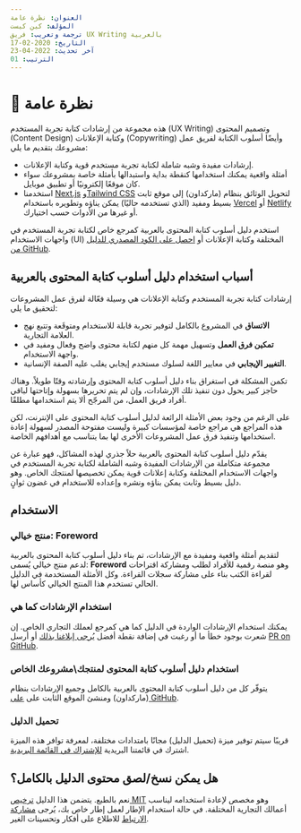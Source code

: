 ```yaml
---
العنوان: نظرة عامة
المؤلف: كين كيست
ترجمة وتعريب: فريق UX Writing بالعربية
التاريخ: 2020-02-17
آخر تحديث: 2022-04-23
الترتيب: 01
---
```


# 👀 نظرة عامة
هذه مجموعة من إرشادات كتابة تجربة المستخدم (UX Writing) وتصميم المحتوى (Content Design) وكتابة الإعلانات (Copywriting) وأيضًا أسلوب الكتابة لفريق عمل مشروعك بتقديم ما يلي:

- إرشادات مفيدة وشبه شاملة لكتابة تجربة مستخدم قوية وكتابة الإعلانات.
- أمثلة واقعية يمكنك استخدامها كنقطة بداية واستبدالها بأمثلة خاصة بمشروعك سواء كان موقعًا إلكترونيًا أو تطبيق موبايل.
- استخدمنا [Next.js](https://nextjs.org/) و[Tailwind CSS](https://tailwindcss.com/) لتحويل الوثائق بنظام (ماركداون) إلى موقع ثابت بسيط ومفيد (الذي تستخدمه حاليًا) يمكن يناؤه وتطويره باستخدام [Vercel](https://vercel.co) أو [Netlify](https://netlify.com) أو غيرها من الأدوات حسب اختيارك.

استخدم دليل أسلوب كتابة المحتوى بالعربية كمرجع خاص لكتابة تجربة المستخدم في واجهات الاستخدام (UI) المختلفة وكتابة الإعلانات أو [احصل على الكود المصدري للدليل من GitHub](https://github.com/UX-Writing/Content-Style-Guide-in-Arabic/).

## أسباب استخدام دليل أسلوب كتابة المحتوى بالعربية

إرشادات كتابة تجربة المستخدم وكتابة الإعلانات هي وسيلة فعّالة لفرق عمل المشروعات لتحقيق ما يلي:

- **الاتساق** في المشروع بالكامل لتوفير تجربة قابلة للاستخدام ومتوقَعة وتتبع نهج العلامة التجارية.
- **تمكين فرق العمل** وتسهيل مهمة كل منهم لكتابة محتوى واضح وفعال ومفيد في واجهة الاستخدام.
- **التغيير الإيجابي** في معايير اللغة لسلوك مستخدم إيجابي يغلب عليه الصفة الإنسانية.

تكمن المشكلة في استغراق بناء دليل أسلوب كتابة المحتوى وإرشادته وقتًا طويلاً. وهناك حاجز كبير يحول دون تنفيذ تلك الإرشادات، وإن لم يتم تحريرها بسهولة وإتاحتها لباقي أفراد فريق العمل، من المرجّح ألا يتم استخدامها مطلقًا.

على الرغم من وجود بعض الأمثلة الرائعة لدليل أسلوب كتابة المحتوى على الإنترنت، لكن هذه المراجع هي مراجع خاصة لمؤسسات كبيرة وليست مفتوحة المصدر لسهولة إعادة استخدامها وتنفيذ فرق عمل المشروعات الأخرى لها بما يتناسب مع أهدافهم الخاصة.

يقدّم دليل أسلوب كتابة المحتوى بالعربية حلاً جذري لهذه المشاكل، فهو عبارة عن مجموعة متكاملة من الإرشادات المفيدة وشبه الشاملة لكتابة تجربة المستخدم في واجهات الاستخدام المختلفة وكتابة إعلانات قوية يمكن تخصيصها لمنتجك الخاص. وهو دليل بسيط وثابت يمكن بناؤه ونشره وإعداده للاستخدام في غضون ثوانٍ.

## الاستخدام

### منتج خيالي: Foreword

لتقديم أمثلة واقعية ومفيدة مع الإرشادات، تم بناء دليل أسلوب كتابة المحتوى بالعربية لدعم منتج خيالي يُسمى: **Foreword** وهو منصة رقمية للأفراد لطلب ومشاركة اقتراحات لقراءة الكتب بناء على مشاركة سجلات القراءة. وكل الأمثلة المستخدمة في الدليل الحالي تستخدم هذا المنتج الخيالي كأساس لها.

### استخدام الإرشادات كما هي

يمكنك استخدام الإرشادات الواردة في الدليل كما هي كمرجع لعملك التجاري الخاص. إن شعرت بوجود خطأ ما أو رغبت في إضافة نقطة أفضل [يُرجى إبلاغنا بذلك](mailto:info@uxwritingar.com) أو أرسل [PR on GitHub](https://github.com/UX-Writing/Content-Style-Guide-in-Arabic/).

### استخدام دليل أسلوب كتابة المحتوى لمنتجك\مشروعك الخاص

يتوفّر كل من دليل أسلوب كتابة المحتوى بالعربية بالكامل وجميع الإرشادات بنظام (ماركداون) ومنشئ الموقع الثابت على [على GitHub](https://github.com/UX-Writing/Content-Style-Guide-in-Arabic/).

### تحميل الدليل

قريبًا سيتم توفير ميزة (تحميل الدليل) مجانًا بامتدادات مختلفة، لمعرفة توافر هذه الميزة اشترك في قائمتنا البريدية [للإشتراك في القائمة البريدية](https://gohodhod.com/@UXWriting).

## هل يمكن نسخ/لصق محتوى الدليل بالكامل؟

نعم بالطبع. يتضمن هذا الدليل [ترخيص MIT](https://github.com/quinnkeast/product-language-framework/blob/master/LICENSE) وهو مخصص لإعادة استخدامه ليناسب أعمالك التجارية المختلفة. في حالة استخدام الإطار لعمل إطار خاص بك، يُرجى [مشاركة الارتباط](mailto:info@uxwritingar.com) للاطلاع على أفكار وتحسينات الغير.
